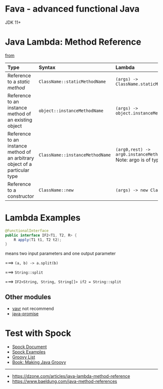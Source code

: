 # Fava - advanced functional Java

JDK 11+


# Java Lambda: Method Reference

[from](https://dzone.com/articles/java-lambda-method-reference)

| Type                                                                        | Syntax                          | Lambda                                                                         |
|:----------------------------------------------------------------------------|:--------------------------------|:-------------------------------------------------------------------------------|
| Reference to a *static method*                                              | `ClassName::staticMethodName`   | `(args) -> ClassName.staticMethodName(args)`                                   |
| Reference to an instance method of an existing object                       | `object::instanceMethodName`    | `(args) -> object.instanceMethodName(args)`                                    |
| Reference to an instance method of an arbitrary object of a particular type | `ClassName::instanceMethodName` | `(arg0,rest) -> arg0.instanceMethodName(rest)` Note: argo is of type ClassName |
| Reference to a constructor                                                  | `ClassName::new`                | `(args) -> new ClassName(args)`                                                |

# Lambda Examples

```java
@FunctionalInterface
public interface IF2<T1, T2, R> {
	R apply(T1 t1, T2 t2);
}
```

means two input parameters and one output parameter

===> `(a, b) -> a.split(b)`

===> `String::split`

===> `IF2<String, String, String[]> if2 = String::split`

## Other modules

* [vavr](https://github.com/vavr-io/vavr) not recommend
* [java-promise](https://github.com/riversun/java-promise)


# Test with Spock

* [Spock Document](https://spockframework.org/spock/docs/1.0/interaction_based_testing.html)
* [Spock Examples](https://github.com/spockframework/spock-example)
* [Groovy List](https://www.baeldung.com/groovy-lists)
* [Book: Making Java Groovy](https://www.amazon.com/Making-Java-Groovy-Ken-Kousen/dp/1935182943)

---

* https://dzone.com/articles/java-lambda-method-reference
* https://www.baeldung.com/java-method-references
